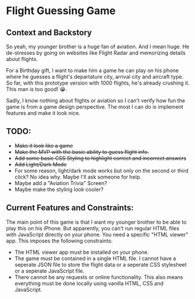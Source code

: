 # Flight Guessing Game

## Context and Backstory
So yeah, my younger brother is a huge fan of aviation. And I mean huge. He de-stresses by going on websites like Flight Radar and memorizing details about flights.

For a Birthday  gift, I want to make him a game he can play on his phone where he guesses a flight's departature city, arrival city and aircraft type. So far, with this prototype version with 1000 flights, he's already crushing it. This man is too good! 😭.

Sadly, I know nothing about flights or aviation so I can't verify how fun the game is from a game design perspective. The most I can do is implement features and make it look nice.

## TODO:

- ~~Make it look like a game~~
- ~~Make the MVP with the basic ability to guess flight info.~~
- ~~Add some basic CSS Styling to highlight correct and incorrect answers~~
- ~~Add Light/Dark Mode~~
- For some reason, light/dark mode works but only on the second or third click? No idea why. Maybe I'll ask someone for help.
- Maybe add a "Aviation Trivia" Screen?
- Maybe make the styling look cooler?

## Current Features and Constraints:
The main point of this game is that I want my younger brother to be able to play this on his iPhone. But apparently, you can't run regular HTML files with JavaScript directly on your phone. You need a specific "HTML viewer" app. This imposes the following constraints:

- The HTML viewer app must be installed on your phone.
- The game must be contained in a single HTML file. I cannot have a seperate JSON file to store the flight data or a seperate CSS stylesheet or a seperate JavaScript file.
- There cannot be any requests or online functionality. This also means everything must be done locally using vanilla HTML, CSS and JavaScript.
